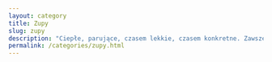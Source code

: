 ```yaml
---
layout: category
title: Zupy
slug: zupy
description: "Ciepłe, parujące, czasem lekkie, czasem konkretne. Zawsze dobre na rozgrzewkę."
permalink: /categories/zupy.html
---
```

